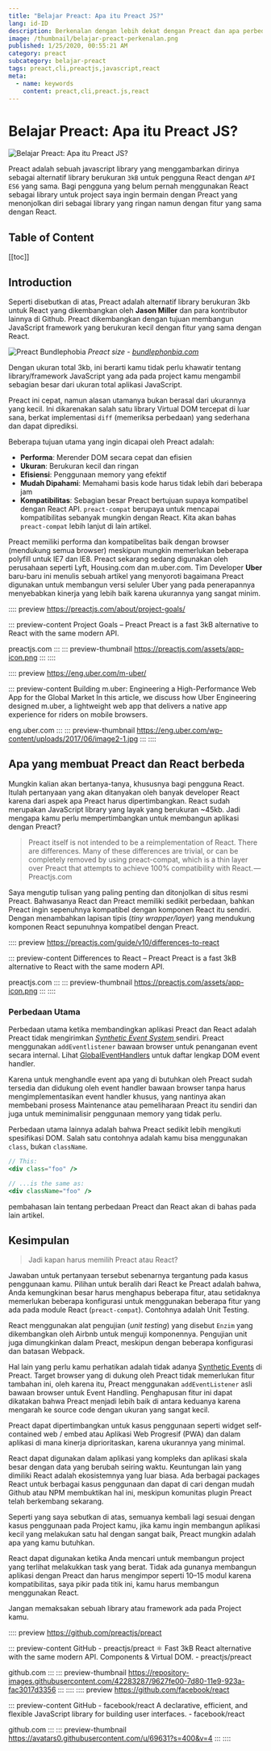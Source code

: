 ```yaml
---
title: "Belajar Preact: Apa itu Preact JS?"
lang: id-ID
description: Berkenalan dengan lebih dekat dengan Preact dan apa perbedaannya dengan React.
image: /thumbnail/belajar-preact-perkenalan.png
published: 1/25/2020, 00:55:21 AM
category: preact
subcategory: belajar-preact
tags: preact,cli,preactjs,javascript,react
meta:
  - name: keywords
    content: preact,cli,preact.js,react
---
```

# Belajar Preact: Apa itu Preact JS?

<Author name="Ryan Aunur Rassyid" />

![Belajar Preact: Apa itu Preact JS?](/images/belajar-preact-perkenalan-cover.png#ft-image "Belajar Preact: Apa itu Preact JS?")

Preact adalah sebuah javascript library yang menggambarkan dirinya sebagai alternatif library berukuran `3kB` untuk pengguna React dengan `API ES6` yang sama. Bagi pengguna yang belum pernah menggunakan React sebagai library untuk project saya ingin bermain dengan Preact yang menonjolkan diri sebagai library yang ringan namun dengan fitur yang sama dengan React.

## Table of Content
[[toc]]

## Introduction
Seperti disebutkan di atas, Preact adalah alternatif library berukuran 3kb untuk React yang dikembangkan oleh **Jason Miller** dan para kontributor lainnya di Github. Preact dikembangkan dengan tujuan membangun JavaScript framework yang berukuran kecil dengan fitur yang sama dengan React.

![Preact Bundlephobia](/images/posts/preact-bundle-pobia.png)
*Preact size - [bundlephonbia.com](https://bundlephobia.com/result?p=preact@10.2.1)*

Dengan ukuran total 3kb, ini berarti kamu tidak perlu khawatir tentang library/framework JavaScript yang ada pada project kamu mengambil sebagian besar dari ukuran total aplikasi JavaScript.

Preact ini cepat, namun alasan utamanya bukan berasal dari ukurannya yang kecil. Ini dikarenakan salah satu library Virtual DOM tercepat di luar sana, berkat implementasi `diff` (memeriksa perbedaan) yang sederhana dan dapat diprediksi.

Beberapa tujuan utama yang ingin dicapai oleh Preact adalah:
- **Performa**: Merender DOM secara cepat dan efisien
- **Ukuran**: Berukuran kecil dan ringan
- **Efisiensi**: Penggunaan memory yang efektif
- **Mudah Dipahami**: Memahami basis kode harus tidak lebih dari beberapa jam
- **Kompatibilitas**: Sebagian besar Preact bertujuan supaya kompatibel dengan React API. `preact-compat` berupaya untuk mencapai kompatibilitas sebanyak mungkin dengan React. Kita akan bahas `preact-compat` lebih lanjut di lain artikel.

Preact memiliki performa dan kompatibelitas baik dengan browser (mendukung semua browser) meskipun mungkin memerlukan beberapa polyfill untuk IE7 dan IE8. Preact sekarang sedang digunakan oleh perusahaan seperti Lyft, Housing.com dan m.uber.com. Tim Developer **Uber** baru-baru ini menulis sebuah artikel yang menyoroti bagaimana Preact digunakan untuk membangun versi seluler Uber yang pada penerapannya menyebabkan kinerja yang lebih baik karena ukurannya yang sangat minim.

:::: preview https://preactjs.com/about/project-goals/

::: preview-content Project Goals – Preact
Preact is a fast 3kB alternative to React with the same modern API.

preactjs.com
:::
::: preview-thumbnail https://preactjs.com/assets/app-icon.png
:::
::::

:::: preview https://eng.uber.com/m-uber/

::: preview-content Building m.uber: Engineering a High-Performance Web App for the Global Market
In this article, we discuss how Uber Engineering designed m.uber, a lightweight web app that delivers a native app experience for riders on mobile browsers.

eng.uber.com
:::
::: preview-thumbnail https://eng.uber.com/wp-content/uploads/2017/06/image2-1.jpg
:::
::::

## Apa yang membuat Preact dan React berbeda
Mungkin kalian akan bertanya-tanya, khususnya bagi pengguna React. Itulah pertanyaan yang akan ditanyakan oleh banyak developer React karena dari aspek apa Preact harus dipertimbangkan. React sudah merupakan JavaScript library yang layak yang berukuran ~45kb. Jadi mengapa kamu perlu mempertimbangkan untuk membangun aplikasi dengan Preact?

> Preact itself is not intended to be a reimplementation of React. There are differences. Many of these differences are trivial, or can be completely removed by using preact-compat, which is a thin layer over Preact that attempts to achieve 100% compatibility with React. — Preactjs.com

Saya mengutip tulisan yang paling penting dan ditonjolkan di situs resmi Preact. Bahwasanya React dan Preact memiliki sedikit perbedaan, bahkan Preact ingin sepenuhnya kompatibel dengan komponen React itu sendiri. Dengan menambahkan lapisan tipis (*tiny wrapper/layer*) yang mendukung komponen React sepunuhnya kompatibel dengan Preact. 

:::: preview https://preactjs.com/guide/v10/differences-to-react

::: preview-content Differences to React – Preact
Preact is a fast 3kB alternative to React with the same modern API.

preactjs.com
:::
::: preview-thumbnail https://preactjs.com/assets/app-icon.png
:::
::::

### Perbedaan Utama
Perbedaan utama ketika membandingkan aplikasi Preact dan React adalah Preact tidak mengirimkan [*Synthetic Event System* ](https://reactjs.org/docs/events.html)sendiri. Preact menggunakan `addEventlistener` bawaan browser untuk penanganan event secara internal. Lihat [GlobalEventHandlers](https://developer.mozilla.org/en-US/docs/Web/API/GlobalEventHandlers) untuk daftar lengkap DOM event handler.

Karena untuk menghandle event apa yang di butuhkan oleh Preact sudah tersedia dan didukung oleh event handler bawaan browser tanpa harus mengimplementasikan event handler khusus, yang nantinya akan membebani prosess Maintenance atau pemeliharaan Preact itu sendiri dan juga untuk meminimalisir penggunaan memory yang tidak perlu. 

Perbedaan utama lainnya adalah bahwa Preact sedikit lebih mengikuti spesifikasi DOM. Salah satu contohnya adalah kamu bisa menggunakan `class`, bukan `className`.

```jsx
// This:
<div class="foo" />

// ...is the same as:
<div className="foo" />
```

pembahasan lain tentang perbedaan Preact dan React akan di bahas pada lain artikel.

## Kesimpulan
> Jadi kapan harus memilih Preact atau React?

Jawaban untuk pertanyaan tersebut sebenarnya tergantung pada kasus penggunaan kamu. Pilihan untuk beralih dari React ke Preact adalah bahwa, Anda kemungkinan besar harus menghapus beberapa fitur, atau setidaknya memerlukan beberapa konfigurasi untuk menggunakan beberapa fitur yang ada pada module React (`preact-compat`). Contohnya adalah Unit Testing.

React menggunakan alat pengujian (*unit testing*) yang disebut `Enzim` yang dikembangkan oleh Airbnb untuk menguji komponennya. Pengujian unit juga dimungkinkan dalam Preact, meskipun dengan beberapa konfigurasi dan batasan Webpack.

Hal lain yang perlu kamu perhatikan adalah tidak adanya [Synthetic Events](https://reactjs.org/docs/events.html) di Preact. Target browser yang di dukung oleh Preact tidak memerlukan fitur tambahan ini, oleh karena itu, Preact menggunakan `addEventListener` asli bawaan browser untuk Event Handling. Penghapusan fitur ini dapat dikatakan bahwa Preact menjadi lebih baik di antara keduanya karena mengarah ke source code dengan ukuran yang sangat kecil.

Preact dapat dipertimbangkan untuk kasus penggunaan seperti widget self-contained web / embed atau Aplikasi Web Progresif (PWA) dan dalam aplikasi di mana kinerja diprioritaskan, karena ukurannya yang minimal.

React dapat digunakan dalam aplikasi yang kompleks dan aplikasi skala besar dengan data yang berubah seiring waktu. Keuntungan lain yang dimiliki React adalah ekosistemnya yang luar biasa. Ada berbagai packages React untuk berbagai kasus penggunaan dan dapat di cari dengan mudah Github atau NPM membuktikan hal ini, meskipun komunitas plugin Preact telah berkembang sekarang.

Seperti yang saya sebutkan di atas, semuanya kembali lagi sesuai dengan kasus penggunaan pada Project kamu, jika kamu ingin membangun aplikasi kecil yang melakukan satu hal dengan sangat baik, Preact mungkin adalah apa yang kamu butuhkan.

React dapat digunakan ketika Anda mencari untuk membangun project yang terlihat melakukkan task yang berat. Tidak ada gunanya membangun aplikasi dengan Preact dan harus mengimpor seperti 10–15 modul karena kompatibilitas, saya pikir pada titik ini, kamu harus membangun menggunakan React.

Jangan memaksakan sebuah library atau framework ada pada Project kamu.

:::: preview https://github.com/preactjs/preact

::: preview-content GitHub - preactjs/preact
⚛️ Fast 3kB React alternative with the same modern API. Components & Virtual DOM. - preactjs/preact

github.com
:::
::: preview-thumbnail https://repository-images.githubusercontent.com/42283287/9627fe00-7d80-11e9-923a-fac3017d3356
:::
::::
:::: preview https://github.com/facebook/react

::: preview-content GitHub - facebook/react
A declarative, efficient, and flexible JavaScript library for building user interfaces. - facebook/react

github.com
:::
::: preview-thumbnail https://avatars0.githubusercontent.com/u/69631?s=400&v=4
:::
::::
